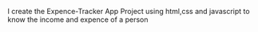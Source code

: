  I create the Expence-Tracker App Project using html,css and javascript to know the income and expence of a person
